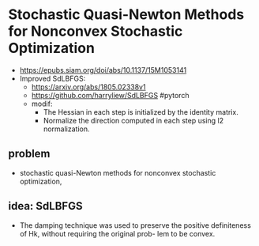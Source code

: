 # Stochastic Quasi-Newton Methods for Nonconvex Stochastic Optimization
* https://epubs.siam.org/doi/abs/10.1137/15M1053141
* Improved SdLBFGS:
  * https://arxiv.org/abs/1805.02338v1
  * https://github.com/harryliew/SdLBFGS #pytorch
  * modif:
    * The Hessian in each step is initialized by the identity matrix.
    * Normalize the direction computed in each step using l2 normalization.

## problem
* stochastic quasi-Newton methods for nonconvex stochastic optimization,

## idea: SdLBFGS
* The damping technique was used to preserve the positive definiteness of Hk,
  without requiring the original prob- lem to be convex.
